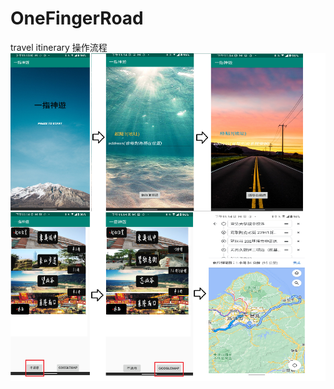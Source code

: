 # OneFingerRoad
travel  itinerary
操作流程
![image](https://github.com/cleancode00/OneFingerRoad/blob/main/rm.png)
